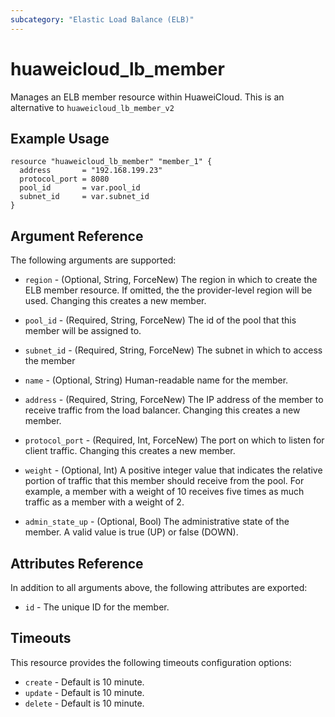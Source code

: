 ```yaml
---
subcategory: "Elastic Load Balance (ELB)"
---
```


# huaweicloud_lb_member

Manages an ELB member resource within HuaweiCloud.
This is an alternative to `huaweicloud_lb_member_v2`

## Example Usage

```hcl
resource "huaweicloud_lb_member" "member_1" {
  address       = "192.168.199.23"
  protocol_port = 8080
  pool_id       = var.pool_id
  subnet_id     = var.subnet_id
}
```

## Argument Reference

The following arguments are supported:

* `region` - (Optional, String, ForceNew) The region in which to create the ELB member resource.
    If omitted, the the provider-level region will be used.
    Changing this creates a new member.

* `pool_id` - (Required, String, ForceNew) The id of the pool that this member will be
    assigned to.

* `subnet_id` - (Required, String, ForceNew) The subnet in which to access the member

* `name` - (Optional, String) Human-readable name for the member.

* `address` - (Required, String, ForceNew) The IP address of the member to receive traffic from
    the load balancer. Changing this creates a new member.

* `protocol_port` - (Required, Int, ForceNew) The port on which to listen for client traffic.
    Changing this creates a new member.

* `weight` - (Optional, Int)  A positive integer value that indicates the relative
    portion of traffic that this member should receive from the pool. For
    example, a member with a weight of 10 receives five times as much traffic
    as a member with a weight of 2.

* `admin_state_up` - (Optional, Bool) The administrative state of the member.
    A valid value is true (UP) or false (DOWN).

## Attributes Reference

In addition to all arguments above, the following attributes are exported:

* `id` - The unique ID for the member.

## Timeouts
This resource provides the following timeouts configuration options:
* `create` - Default is 10 minute.
* `update` - Default is 10 minute.
* `delete` - Default is 10 minute.
